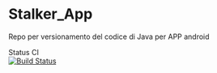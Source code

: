 # Stalker_App
Repo per versionamento del codice di Java per APP android


Status CI  
[![Build Status](https://travis-ci.com/WenXiaowei/Stalker_App.svg?token=hsJ1x2YYxoR1w7nVmrK5&branch=master)](https://travis-ci.com/WenXiaowei/Stalker_App)
